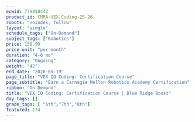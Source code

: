 ```yaml
---
ecwid: 779858442
product_id: CMRA-VEX-Coding-25-26
robots: "noindex, follow"
layout: "single"
schedule_tags: ["On-Demand"]
subject_tags: ["Robotics"]
price: 159.99
price_unit: "per month"
duration: "4-6 mo"
category: "Ongoing"
weight: "42"
end_date: "2026-05-19"
page_title: "VEX IQ Coding: Certification Course"
page_subtitle: "Earn a Carnegie Mellon Robotics Academy Certification"
ribbon: "On Demand"
title: "VEX IQ Coding: Certification Course | Blue Ridge Boost"
day_tags: []
grade_tags: [ "6th","7th","8th"]
featured: 174
---
```

